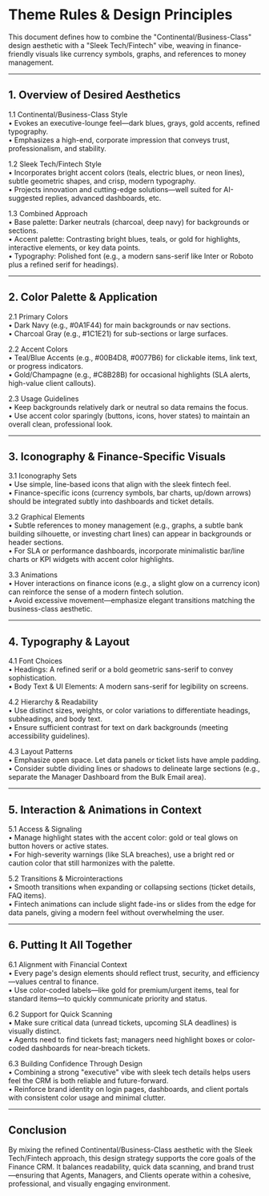 # Theme Rules & Design Principles

This document defines how to combine the "Continental/Business-Class" design aesthetic with a "Sleek Tech/Fintech" vibe, weaving in finance-friendly visuals like currency symbols, graphs, and references to money management.

---

## 1. Overview of Desired Aesthetics

1.1 Continental/Business-Class Style  
• Evokes an executive-lounge feel—dark blues, grays, gold accents, refined typography.  
• Emphasizes a high-end, corporate impression that conveys trust, professionalism, and stability.

1.2 Sleek Tech/Fintech Style  
• Incorporates bright accent colors (teals, electric blues, or neon lines), subtle geometric shapes, and crisp, modern typography.  
• Projects innovation and cutting-edge solutions—well suited for AI-suggested replies, advanced dashboards, etc.

1.3 Combined Approach  
• Base palette: Darker neutrals (charcoal, deep navy) for backgrounds or sections.  
• Accent palette: Contrasting bright blues, teals, or gold for highlights, interactive elements, or key data points.  
• Typography: Polished font (e.g., a modern sans-serif like Inter or Roboto plus a refined serif for headings).

---

## 2. Color Palette & Application

2.1 Primary Colors  
• Dark Navy (e.g., #0A1F44) for main backgrounds or nav sections.  
• Charcoal Gray (e.g., #1C1E21) for sub-sections or large surfaces.  

2.2 Accent Colors  
• Teal/Blue Accents (e.g., #00B4D8, #0077B6) for clickable items, link text, or progress indicators.  
• Gold/Champagne (e.g., #C8B28B) for occasional highlights (SLA alerts, high-value client callouts).

2.3 Usage Guidelines  
• Keep backgrounds relatively dark or neutral so data remains the focus.  
• Use accent color sparingly (buttons, icons, hover states) to maintain an overall clean, professional look.

---

## 3. Iconography & Finance-Specific Visuals

3.1 Iconography Sets  
• Use simple, line-based icons that align with the sleek fintech feel.  
• Finance-specific icons (currency symbols, bar charts, up/down arrows) should be integrated subtly into dashboards and ticket details.

3.2 Graphical Elements  
• Subtle references to money management (e.g., graphs, a subtle bank building silhouette, or investing chart lines) can appear in backgrounds or header sections.  
• For SLA or performance dashboards, incorporate minimalistic bar/line charts or KPI widgets with accent color highlights.

3.3 Animations  
• Hover interactions on finance icons (e.g., a slight glow on a currency icon) can reinforce the sense of a modern fintech solution.  
• Avoid excessive movement—emphasize elegant transitions matching the business-class aesthetic.

---

## 4. Typography & Layout

4.1 Font Choices  
• Headings: A refined serif or a bold geometric sans-serif to convey sophistication.  
• Body Text & UI Elements: A modern sans-serif for legibility on screens.  

4.2 Hierarchy & Readability  
• Use distinct sizes, weights, or color variations to differentiate headings, subheadings, and body text.  
• Ensure sufficient contrast for text on dark backgrounds (meeting accessibility guidelines).

4.3 Layout Patterns  
• Emphasize open space. Let data panels or ticket lists have ample padding.  
• Consider subtle dividing lines or shadows to delineate large sections (e.g., separate the Manager Dashboard from the Bulk Email area).

---

## 5. Interaction & Animations in Context

5.1 Access & Signaling  
• Manage highlight states with the accent color: gold or teal glows on button hovers or active states.  
• For high-severity warnings (like SLA breaches), use a bright red or caution color that still harmonizes with the palette.

5.2 Transitions & Microinteractions  
• Smooth transitions when expanding or collapsing sections (ticket details, FAQ items).  
• Fintech animations can include slight fade-ins or slides from the edge for data panels, giving a modern feel without overwhelming the user.

---

## 6. Putting It All Together

6.1 Alignment with Financial Context  
• Every page's design elements should reflect trust, security, and efficiency—values central to finance.  
• Use color-coded labels—like gold for premium/urgent items, teal for standard items—to quickly communicate priority and status.

6.2 Support for Quick Scanning  
• Make sure critical data (unread tickets, upcoming SLA deadlines) is visually distinct.  
• Agents need to find tickets fast; managers need highlight boxes or color-coded dashboards for near-breach tickets.

6.3 Building Confidence Through Design  
• Combining a strong "executive" vibe with sleek tech details helps users feel the CRM is both reliable and future-forward.  
• Reinforce brand identity on login pages, dashboards, and client portals with consistent color usage and minimal clutter.

---

## Conclusion

By mixing the refined Continental/Business-Class aesthetic with the Sleek Tech/Fintech approach, this design strategy supports the core goals of the Finance CRM. It balances readability, quick data scanning, and brand trust—ensuring that Agents, Managers, and Clients operate within a cohesive, professional, and visually engaging environment. 